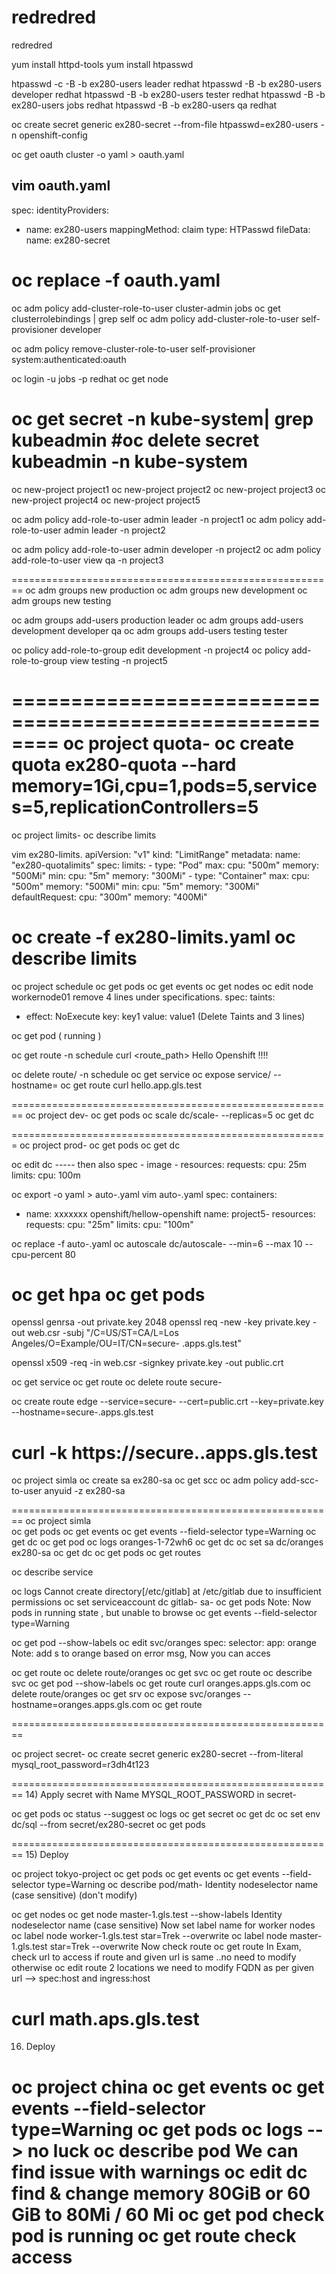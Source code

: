 # redredred
redredred

yum install httpd-tools
yum install htpasswd

htpasswd -c -B -b ex280-users leader redhat
htpasswd -B -b ex280-users developer redhat
htpasswd -B -b ex280-users tester redhat
htpasswd -B -b ex280-users jobs redhat
htpasswd -B -b ex280-users qa redhat

oc create secret generic ex280-secret --from-file htpasswd=ex280-users -n openshift-config

oc get oauth cluster -o yaml > oauth.yaml

vim oauth.yaml
---
spec: 
  identityProviders:
  - name: ex280-users
    mappingMethod: claim
	type: HTPasswd
	  fileData:
	     name: ex280-secret

oc replace -f oauth.yaml
========================================================
oc adm policy add-cluster-role-to-user cluster-admin jobs
oc get clusterrolebindings | grep self
oc adm policy add-cluster-role-to-user self-provisioner developer

oc adm policy  remove-cluster-role-to-user self-provisioner system:authenticated:oauth

oc login -u jobs -p redhat
oc get node

oc get secret -n kube-system| grep kubeadmin
#oc delete secret kubeadmin -n kube-system
========================================================
oc new-project project1
oc new-project project2
oc new-project project3
oc new-project project4
oc new-project project5

oc adm policy add-role-to-user admin leader -n project1
oc adm policy add-role-to-user admin leader -n project2

oc adm policy add-role-to-user admin developer -n project2
oc adm policy add-role-to-user view qa -n project3

========================================================
oc adm groups new production
oc adm groups new development
oc adm groups new testing

oc adm groups add-users production leader
oc adm groups add-users development developer qa
oc adm groups add-users testing tester

oc policy add-role-to-group edit development -n project4
oc policy add-role-to-group view testing -n project5

========================================================
oc project quota-<name>
oc create quota ex280-quota --hard memory=1Gi,cpu=1,pods=5,services=5,replicationControllers=5
========================================================
oc project limits-<name>
oc describe limits

vim ex280-limits.
apiVersion: "v1"
kind: "LimitRange"
metadata:
  name: "ex280-quotalimits"
spec: 
  limits:
    - type: "Pod"
	  max:
	    cpu: "500m"
		memory: "500Mi"
	  min:
	    cpu: "5m"
		memory: "300Mi"
	- type: "Container"
	  max: 
	    cpu: "500m"
		memory: "500Mi"
	  min: 
	    cpu: "5m"
		memory: "300Mi"
	  defaultRequest:
	     cpu: "300m"
		 memory: "400Mi"

oc create -f ex280-limits.yaml
oc describe limits
=======================================================
oc project schedule
oc get pods
oc get events
oc get nodes
oc edit node workernode01
remove 4 lines under specifications.
spec:
  taints:
  - effect: NoExecute
    key: key1
    value: value1
(Delete Taints and 3 lines)

oc get pod ( running )

oc get route -n schedule
curl <route_path>
Hello Openshift !!!!

oc delete route/<hello> -n schedule
oc get service 
oc expose service/<hello> --hostname=<given-url-in question>
oc get route
curl hello.app.gls.test

========================================================
oc project dev-<name>
oc get pods
oc scale dc/scale-<uname> --replicas=5
oc get dc

=======================================================
oc project prod-<uname>
oc get pods
oc get dc

oc edit dc ----- then also spec - image - resources: requests: cpu: 25m limits: cpu: 100m

oc export -o yaml > auto-<uname>.yaml
vim auto-<uname>.yaml
spec:
  containers:
  - name: xxxxxxx openshift/hellow-openshift
    name: project5-<uname>
	resources:
	  requests: 
	    cpu: "25m"
	  limits:
	    cpu: "100m"

oc replace -f auto-<uname>.yaml
oc autoscale dc/autoscale-<uname> --min=6 --max 10 --cpu-percent 80

oc get hpa
oc get pods
=======================================================
openssl genrsa -out private.key 2048
openssl req -new -key private.key -out web.csr -subj "/C=US/ST=CA/L=Los Angeles/O=Example/OU=IT/CN=secure-
<urname>.apps.gls.test"

openssl x509 -req -in web.csr -signkey private.key -out public.crt

oc get service
oc get route
oc delete route secure-<uname> 

oc create route edge --service=secure-<uname> --cert=public.crt --key=private.key --hostname=secure-<uname>.apps.gls.test

curl -k https://secure.<uname>.apps.gls.test
========================================================
oc project simla
oc create sa ex280-sa
oc get scc
oc adm policy add-scc-to-user anyuid -z ex280-sa

========================================================
oc project simla		
oc get pods
oc get events
oc get events --field-selector type=Warning
oc get dc
oc get pod
oc logs oranges-1-72wh6
oc get dc
oc set sa dc/oranges ex280-sa
oc get dc
oc get pods
oc get routes

oc describe service

oc logs <pod name>
Cannot create directory[/etc/gitlab] at /etc/gitlab due to insufficient permissions
oc set serviceaccount dc gitlab-<urname> sa-<urname>
oc get pods
Note:
Now pods in running state , but unable to browse
oc get events --field-selector type=Warning

oc get pod --show-labels
oc edit svc/oranges
spec:
selector:
app: orange
Note: add s to orange based on error msg, Now you can acces

oc get route
oc delete route/oranges
oc get svc
oc get route
oc describe svc
oc get pod --show-labels
oc get route
curl oranges.apps.gls.com
oc delete route/oranges
oc get srv
oc expose svc/oranges --hostname=oranges.apps.gls.com
oc get route

========================================================

oc project secret-<uname>
oc create secret generic ex280-secret --from-literal
mysql_root_password=r3dh4t123

========================================================
14) Apply secret
with Name MYSQL_ROOT_PASSWORD in secret-<urname>

oc get pods
oc status --suggest
oc logs <pod-name>
oc get secret
oc get dc
oc set env dc/sql --from secret/ex280-secret
oc get pods

========================================================
15) Deploy

oc project tokyo-project
oc get pods
oc get events
oc get events --field-selector type=Warning
oc describe pod/math-<uname>
Identity nodeselector name (case sensitive) (don't modify)

oc get nodes
oc get node master-1.gls.test --show-labels
Identity nodeselector name (case sensitive)
Now set label name for worker nodes
oc label node worker-1.gls.test star=Trek --overwrite
oc label node master-1.gls.test star=Trek --overwrite
Now check route
oc get route
In Exam, check url to access if route and given url is same ..no need to modify
otherwise
oc edit route <route-name>
2 locations we need to modify FQDN as per given url --> spec:host and
ingress:host

curl math.aps.gls.test
=======================================================
16) Deploy

oc project china
oc get events
oc get events --field-selector type=Warning
oc get pods
oc logs <pod-name> --> no luck
oc describe pod <pod-name>
We can find issue with warnings
oc edit dc <dc-name>   
find & change memory 80GiB or 60 GiB to 80Mi / 60 Mi
oc get pod check pod is running
oc get route
check access
======================================================

